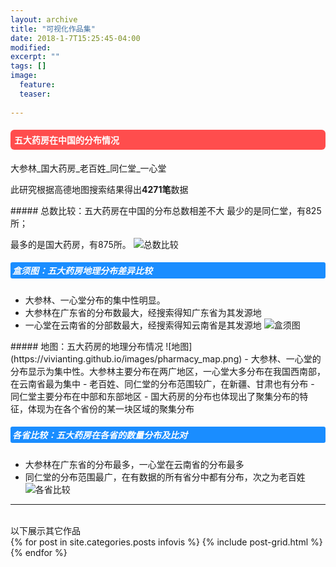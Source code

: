 ```yaml
---
layout: archive
title: "可视化作品集"
date: 2018-1-7T15:25:45-04:00
modified:
excerpt: ""
tags: []
image: 
  feature:
  teaser:
  
---
```

<style>
h4{background: #ff4d4d; color:white; border-radius:6px; padding:6px;}
h5{background: #1a8dff; color:white; border-radius:3px; padding:3px;}
</style>

<h4>五大药房在中国的分布情况</h4>
大参林_国大药房_老百姓_同仁堂_一心堂

此研究根据高德地图搜索结果得出<b>4271笔</b>数据

<div class="row">
<div class="col-sm-4" markdown="1"><!-- left -->
##### 总数比较：五大药房在中国的分布总数相差不大
最少的是同仁堂，有825所；

最多的是国大药房，有875所。
![总数比较](https://vivianting.github.io/images/pharmacy_2.png)

##### 盒须图：五大药房地理分布差异比较
- 大参林、一心堂分布的集中性明显。
- 大参林在广东省的分布数最大，经搜索得知广东省为其发源地
- 一心堂在云南省的分部数最大，经搜索得知云南省是其发源地 
![盒须图](https://vivianting.github.io/images/pharmacy_box.png)

</div>


<div class="col-sm-8" markdown="1" ><!-- right -->
##### 地图：五大药房的地理分布情况
![地图](https://vivianting.github.io/images/pharmacy_map.png)
<right>
- 大参林、一心堂的分布显示为集中性。大参林主要分布在两广地区，一心堂大多分布在我国西南部，在云南省最为集中
- 老百姓、同仁堂的分布范围较广，在新疆、甘肃也有分布
- 同仁堂主要分布在中部和东部地区
- 国大药房的分布也体现出了聚集分布的特征，体现为在各个省份的某一块区域的聚集分布
</right>

##### 各省比较：五大药房在各省的数量分布及比对
- 大参林在广东省的分布最多，一心堂在云南省的分布最多
- 同仁堂的分布范围最广，在有数据的所有省分中都有分布，次之为老百姓
![各省比较](https://vivianting.github.io/images/pharmacy_1.png)
</div> 




<hr>

<br/>
以下展示其它作品

<div class="tiles">
{% for post in site.categories.posts infovis %}
  {% include post-grid.html %}
{% endfor %}
</div>